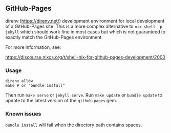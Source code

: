 ## GitHub-Pages

direnv (https://direnv.net/) development environment for local development of
a GitHub-Pages site. This is a more complex alternative to `nix-shell -p jekyll`
which should work fine in most cases but which is not guaranteed to exactly
match the GitHub-Pages environment.

For more information, see:

https://discourse.nixos.org/t/shell-nix-for-github-pages-development/2000

### Usage

```
direnv allow
make # or "bundle install"
```

Then run `make serve` or `jekyll serve`. Run `make update` or `bundle update` to
update to the latest version of the `github-pages` gem.

### Known issues

`bundle install` will fail when the directory path contains spaces.
